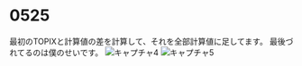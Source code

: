 # 0525
最初のTOPIXと計算値の差を計算して、それを全部計算値に足してます。
最後づれてるのは僕のせいです。
![キャプチャ4](https://user-images.githubusercontent.com/70077254/170217710-6c49c6c6-04f9-4aad-8a70-42fc813b7868.PNG)
![キャプチャ5](https://user-images.githubusercontent.com/70077254/170218015-e7d2db1d-0c59-47ab-a38a-0a36da90f519.PNG)
